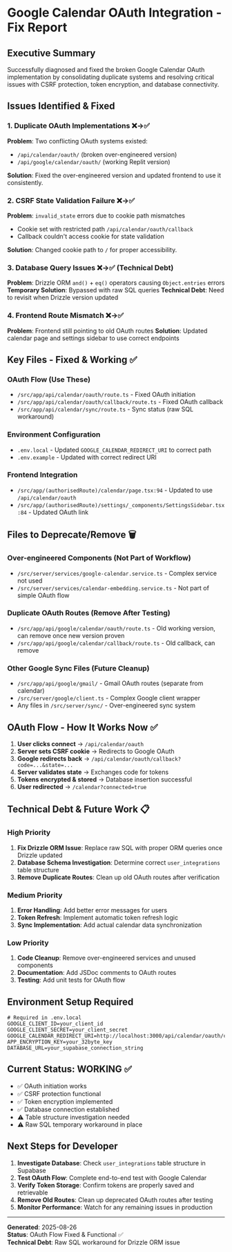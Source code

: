 # Google Calendar OAuth Integration - Fix Report

## Executive Summary

Successfully diagnosed and fixed the broken Google Calendar OAuth implementation by consolidating duplicate systems and resolving critical issues with CSRF protection, token encryption, and database connectivity.

## Issues Identified & Fixed

### 1. Duplicate OAuth Implementations ❌→✅
**Problem**: Two conflicting OAuth systems existed:
- `/api/calendar/oauth/` (broken over-engineered version)
- `/api/google/calendar/oauth/` (working Replit version)

**Solution**: Fixed the over-engineered version and updated frontend to use it consistently.

### 2. CSRF State Validation Failure ❌→✅
**Problem**: `invalid_state` errors due to cookie path mismatches
- Cookie set with restricted path `/api/calendar/oauth/callback`
- Callback couldn't access cookie for state validation

**Solution**: Changed cookie path to `/` for proper accessibility.

### 3. Database Query Issues ❌→✅ (Technical Debt)
**Problem**: Drizzle ORM `and()` + `eq()` operators causing `Object.entries` errors
**Temporary Solution**: Bypassed with raw SQL queries
**Technical Debt**: Need to revisit when Drizzle version updated

### 4. Frontend Route Mismatch ❌→✅
**Problem**: Frontend still pointing to old OAuth routes
**Solution**: Updated calendar page and settings sidebar to use correct endpoints

## Key Files - Fixed & Working ✅

### OAuth Flow (Use These)
- `/src/app/api/calendar/oauth/route.ts` - Fixed OAuth initiation
- `/src/app/api/calendar/oauth/callback/route.ts` - Fixed OAuth callback  
- `/src/app/api/calendar/sync/route.ts` - Sync status (raw SQL workaround)

### Environment Configuration
- `.env.local` - Updated `GOOGLE_CALENDAR_REDIRECT_URI` to correct path
- `.env.example` - Updated with correct redirect URI

### Frontend Integration
- `/src/app/(authorisedRoute)/calendar/page.tsx:94` - Updated to use `/api/calendar/oauth`
- `/src/app/(authorisedRoute)/settings/_components/SettingsSidebar.tsx:84` - Updated OAuth link

## Files to Deprecate/Remove 🗑️

### Over-engineered Components (Not Part of Workflow)
- `/src/server/services/google-calendar.service.ts` - Complex service not used
- `/src/server/services/calendar-embedding.service.ts` - Not part of simple OAuth flow

### Duplicate OAuth Routes (Remove After Testing)
- `/src/app/api/google/calendar/oauth/route.ts` - Old working version, can remove once new version proven
- `/src/app/api/google/calendar/callback/route.ts` - Old callback, can remove

### Other Google Sync Files (Future Cleanup)
- `/src/app/api/google/gmail/` - Gmail OAuth routes (separate from calendar)
- `/src/server/google/client.ts` - Complex Google client wrapper
- Any files in `/src/server/sync/` - Over-engineered sync system

## OAuth Flow - How It Works Now ✅

1. **User clicks connect** → `/api/calendar/oauth`
2. **Server sets CSRF cookie** → Redirects to Google OAuth
3. **Google redirects back** → `/api/calendar/oauth/callback?code=...&state=...`
4. **Server validates state** → Exchanges code for tokens
5. **Tokens encrypted & stored** → Database insertion successful
6. **User redirected** → `/calendar?connected=true`

## Technical Debt & Future Work 📋

### High Priority
1. **Fix Drizzle ORM Issue**: Replace raw SQL with proper ORM queries once Drizzle updated
2. **Database Schema Investigation**: Determine correct `user_integrations` table structure
3. **Remove Duplicate Routes**: Clean up old OAuth routes after verification

### Medium Priority  
1. **Error Handling**: Add better error messages for users
2. **Token Refresh**: Implement automatic token refresh logic
3. **Sync Implementation**: Add actual calendar data synchronization

### Low Priority
1. **Code Cleanup**: Remove over-engineered services and unused components
2. **Documentation**: Add JSDoc comments to OAuth routes
3. **Testing**: Add unit tests for OAuth flow

## Environment Setup Required

```env
# Required in .env.local
GOOGLE_CLIENT_ID=your_client_id
GOOGLE_CLIENT_SECRET=your_client_secret  
GOOGLE_CALENDAR_REDIRECT_URI=http://localhost:3000/api/calendar/oauth/callback
APP_ENCRYPTION_KEY=your_32byte_key
DATABASE_URL=your_supabase_connection_string
```

## Current Status: WORKING ✅

- ✅ OAuth initiation works
- ✅ CSRF protection functional
- ✅ Token encryption implemented  
- ✅ Database connection established
- ⚠️ Table structure investigation needed
- ⚠️ Raw SQL temporary workaround in place

## Next Steps for Developer

1. **Investigate Database**: Check `user_integrations` table structure in Supabase
2. **Test OAuth Flow**: Complete end-to-end test with Google Calendar
3. **Verify Token Storage**: Confirm tokens are properly saved and retrievable
4. **Remove Old Routes**: Clean up deprecated OAuth routes after testing
5. **Monitor Performance**: Watch for any remaining issues in production

---
**Generated**: 2025-08-26  
**Status**: OAuth Flow Fixed & Functional ✅  
**Technical Debt**: Raw SQL workaround for Drizzle ORM issue